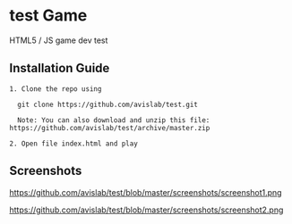 # test Game

HTML5 / JS game dev test

## Installation Guide

    1. Clone the repo using

      git clone https://github.com/avislab/test.git

      Note: You can also download and unzip this file: https://github.com/avislab/test/archive/master.zip

    2. Open file index.html and play


## Screenshots

https://github.com/avislab/test/blob/master/screenshots/screenshot1.png

https://github.com/avislab/test/blob/master/screenshots/screenshot2.png
